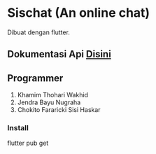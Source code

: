 # Sischat (An online chat)
Dibuat dengan flutter.

## Dokumentasi Api [Disini](https://github.com/evaleries/sischat)

## Programmer
1. Khamim Thohari Wakhid
2. Jendra Bayu Nugraha 
3. Chokito Fararicki Sisi Haskar

### Install
flutter pub get